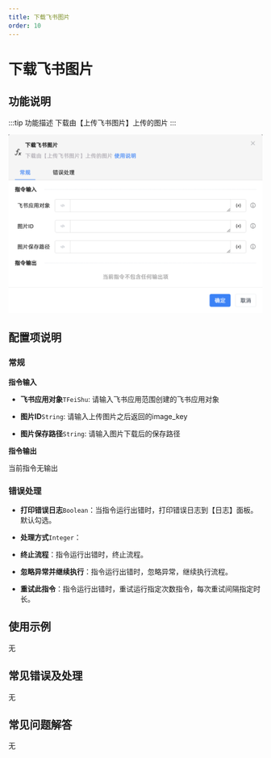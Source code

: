 ```yaml
---
title: 下载飞书图片
order: 10
---
```


# 下载飞书图片

## 功能说明

:::tip 功能描述
下载由【上传飞书图片】上传的图片
:::

![下载飞书图片](../../../assets/下载飞书图片_command.png)

## 配置项说明

### 常规

**指令输入**

- **飞书应用对象**`TFeiShu`: 请输入飞书应用范围创建的飞书应用对象

- **图片ID**`String`: 请输入上传图片之后返回的image_key

- **图片保存路径**`String`: 请输入图片下载后的保存路径


**指令输出**

当前指令无输出

### 错误处理

- **打印错误日志**`Boolean`：当指令运行出错时，打印错误日志到【日志】面板。默认勾选。

- **处理方式**`Integer`：

 - **终止流程**：指令运行出错时，终止流程。

 - **忽略异常并继续执行**：指令运行出错时，忽略异常，继续执行流程。

 - **重试此指令**：指令运行出错时，重试运行指定次数指令，每次重试间隔指定时长。

## 使用示例
无

## 常见错误及处理

无

## 常见问题解答

无

